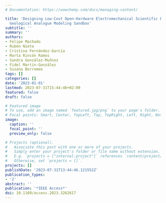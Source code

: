 ```yaml
---
# Documentation: https://wowchemy.com/docs/managing-content/

title: 'Designing Low-Cost Open-Hardware Electromechanical Scientific Equipment: A
  Geological Analogue Modeling Sandbox'
subtitle: ''
summary: ''
authors:
- Felipe Machado
- Rubén Nieto
- Cristina Fernández-García
- Marta Rincón Ramos
- Sandra González-Muñnoz
- Fidel Martín-González
- Susana Borromeo
tags: []
categories: []
date: '2023-01-01'
lastmod: 2023-07-31T15:44:46+02:00
featured: false
draft: false

# Featured image
# To use, add an image named `featured.jpg/png` to your page's folder.
# Focal points: Smart, Center, TopLeft, Top, TopRight, Left, Right, BottomLeft, Bottom, BottomRight.
image:
  caption: ''
  focal_point: ''
  preview_only: false

# Projects (optional).
#   Associate this post with one or more of your projects.
#   Simply enter your project's folder or file name without extension.
#   E.g. `projects = ["internal-project"]` references `content/project/deep-learning/index.md`.
#   Otherwise, set `projects = []`.
projects: []
publishDate: '2023-07-31T13:44:46.121552Z'
publication_types:
- '2'
abstract: ''
publication: '*IEEE Access*'
doi: 10.1109/access.2023.3262617
---
```

